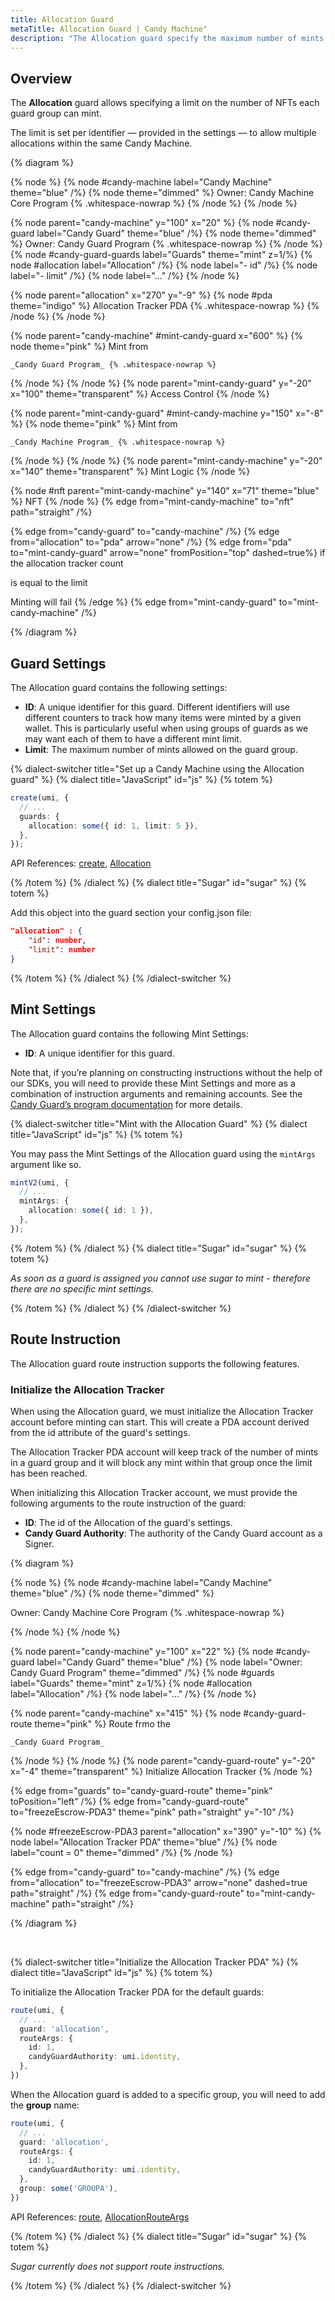 ```yaml
---
title: Allocation Guard
metaTitle: Allocation Guard | Candy Machine"
description: "The Allocation guard specify the maximum number of mints in a guard group."
---
```


## Overview

The **Allocation** guard allows specifying a limit on the number of NFTs each guard group can mint.

The limit is set per identifier — provided in the settings — to allow multiple allocations within the same Candy Machine.

{% diagram  %}

{% node %}
{% node #candy-machine label="Candy Machine" theme="blue" /%}
{% node theme="dimmed" %}
Owner: Candy Machine Core Program {% .whitespace-nowrap %}
{% /node %}
{% /node %}

{% node parent="candy-machine" y="100" x="20" %}
{% node #candy-guard label="Candy Guard" theme="blue" /%}
{% node theme="dimmed" %}
Owner: Candy Guard Program {% .whitespace-nowrap %}
{% /node %}
{% node #candy-guard-guards label="Guards" theme="mint" z=1/%}
{% node #allocation label="Allocation" /%}
{% node label="- id" /%}
{% node label="- limit" /%}
{% node label="..." /%}
{% /node %}

{% node parent="allocation" x="270" y="-9" %}
{% node #pda theme="indigo" %}
Allocation Tracker PDA {% .whitespace-nowrap %}
{% /node %}
{% /node %}

{% node parent="candy-machine" #mint-candy-guard x="600" %}
  {% node theme="pink" %}
    Mint from

    _Candy Guard Program_ {% .whitespace-nowrap %}
  {% /node %}
{% /node %}
{% node parent="mint-candy-guard" y="-20" x="100" theme="transparent" %}
  Access Control
{% /node %}

{% node parent="mint-candy-guard" #mint-candy-machine y="150" x="-8" %}
  {% node theme="pink" %}
    Mint from 
    
    _Candy Machine Program_ {% .whitespace-nowrap %}
  {% /node %}
{% /node %}
{% node parent="mint-candy-machine" y="-20" x="140" theme="transparent" %}
  Mint Logic
{% /node %}

{% node #nft parent="mint-candy-machine" y="140" x="71" theme="blue" %}
  NFT
{% /node %}
{% edge from="mint-candy-machine" to="nft" path="straight" /%}

{% edge from="candy-guard" to="candy-machine" /%}
{% edge from="allocation" to="pda" arrow="none" /%}
{% edge from="pda" to="mint-candy-guard" arrow="none" fromPosition="top" dashed=true%}
if the allocation tracker count 

is equal to the limit

Minting will fail
{% /edge %}
{% edge from="mint-candy-guard" to="mint-candy-machine" /%}


{% /diagram %}

## Guard Settings

The Allocation guard contains the following settings:

- **ID**: A unique identifier for this guard. Different identifiers will use different counters to track how many items were minted by a given wallet. This is particularly useful when using groups of guards as we may want each of them to have a different mint limit.
- **Limit**: The maximum number of mints allowed on the guard group.

{% dialect-switcher title="Set up a Candy Machine using the Allocation guard" %}
{% dialect title="JavaScript" id="js" %}
{% totem %}

```ts
create(umi, {
  // ...
  guards: {
    allocation: some({ id: 1, limit: 5 }),
  },
});
```

API References: [create](https://mpl-candy-machine.typedoc.metaplex.com/functions/create.html), [Allocation](https://mpl-candy-machine.typedoc.metaplex.com/types/Allocation.html)

{% /totem %}
{% /dialect %}
{% dialect title="Sugar" id="sugar" %}
{% totem %}

Add this object into the guard section your config.json file:

```json
"allocation" : {
    "id": number,
    "limit": number
}
```

{% /totem %}
{% /dialect %}
{% /dialect-switcher %}

## Mint Settings

The Allocation guard contains the following Mint Settings:

- **ID**: A unique identifier for this guard.

Note that, if you’re planning on constructing instructions without the help of our SDKs, you will need to provide these Mint Settings and more as a combination of instruction arguments and remaining accounts. See the [Candy Guard’s program documentation](https://github.com/metaplex-foundation/mpl-candy-machine/tree/main/programs/candy-guard#allocation) for more details.

{% dialect-switcher title="Mint with the Allocation Guard" %}
{% dialect title="JavaScript" id="js" %}
{% totem %}

You may pass the Mint Settings of the Allocation guard using the `mintArgs` argument like so.

```ts
mintV2(umi, {
  // ...
  mintArgs: {
    allocation: some({ id: 1 }),
  },
});
```

{% /totem %}
{% /dialect %}
{% dialect title="Sugar" id="sugar" %}
{% totem %}

_As soon as a guard is assigned you cannot use sugar to mint - therefore there are no specific mint settings._

{% /totem %}
{% /dialect %}
{% /dialect-switcher %}

## Route Instruction

The Allocation guard route instruction supports the following features.

### Initialize the Allocation Tracker

When using the Allocation guard, we must initialize the Allocation Tracker account before minting can start. This will create a PDA account derived from the id attribute of the guard's settings.

The Allocation Tracker PDA account will keep track of the number of mints in a guard group and it will block any mint within that group once the limit has been reached.

When initializing this Allocation Tracker account, we must provide the following arguments to the route instruction of the guard:

- **ID**: The id of the Allocation of the guard's settings.
- **Candy Guard Authority**: The authority of the Candy Guard account as a Signer.

{% diagram  %}

{% node %}
{% node #candy-machine label="Candy Machine" theme="blue" /%}
{% node theme="dimmed" %}

Owner: Candy Machine Core Program {% .whitespace-nowrap %}

{% /node %}
{% /node %}

{% node parent="candy-machine" y="100" x="22" %}
{% node #candy-guard label="Candy Guard" theme="blue" /%}
{% node label="Owner: Candy Guard Program" theme="dimmed" /%}
{% node #guards label="Guards" theme="mint" z=1/%}
{% node #allocation label="Allocation" /%}
{% node label="..." /%}
{% /node %}

{% node parent="candy-machine" x="415" %}
  {% node #candy-guard-route theme="pink" %}
    Route frmo the 
    
    _Candy Guard Program_
  {% /node %}
{% /node %}
{% node parent="candy-guard-route" y="-20" x="-4" theme="transparent" %}
  Initialize Allocation Tracker
{% /node %}

{% edge from="guards" to="candy-guard-route" theme="pink" toPosition="left" /%}
{% edge from="candy-guard-route" to="freezeEscrow-PDA3" theme="pink" path="straight" y="-10" /%}

{% node #freezeEscrow-PDA3 parent="allocation" x="390" y="-10" %}
{% node label="Allocation Tracker PDA" theme="blue" /%}
{% node label="count = 0" theme="dimmed" /%}
{% /node %}

{% edge from="candy-guard" to="candy-machine" /%}
{% edge from="allocation" to="freezeEscrow-PDA3" arrow="none" dashed=true path="straight" /%}
{% edge from="candy-guard-route" to="mint-candy-machine" path="straight" /%}

{% /diagram %}

‎

{% dialect-switcher title="Initialize the Allocation Tracker PDA" %}
{% dialect title="JavaScript" id="js" %}
{% totem %}

To initialize the Allocation Tracker PDA for the default guards:

```ts
route(umi, {
  // ...
  guard: 'allocation',
  routeArgs: {
    id: 1,
    candyGuardAuthority: umi.identity,
  },
})
```

When the Allocation guard is added to a specific group, you will need to add the **group** name:

```ts
route(umi, {
  // ...
  guard: 'allocation',
  routeArgs: {
    id: 1,
    candyGuardAuthority: umi.identity,
  },
  group: some('GROUPA'),
})
```

API References: [route](https://mpl-candy-machine.typedoc.metaplex.com/functions/route.html), [AllocationRouteArgs](https://mpl-candy-machine.typedoc.metaplex.com/types/AllocationRouteArgs.html)

{% /totem %}
{% /dialect %}
{% dialect title="Sugar" id="sugar" %}
{% totem %}

_Sugar currently does not support route instructions._

{% /totem %}
{% /dialect %}
{% /dialect-switcher %}
